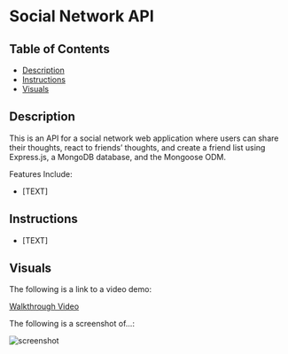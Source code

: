 # Social Network API

## Table of Contents
- [Description](#description)
- [Instructions](#instructions)
- [Visuals](#visuals)

## Description 
This is an API for a social network web application where users can share their thoughts, react to friends’ thoughts, and create a friend list using Express.js, a MongoDB database, and the Mongoose ODM.

Features Include:
- [TEXT]

## Instructions
- [TEXT]

## Visuals 

The following is a link to a video demo:

[Walkthrough Video](#)

The following is a screenshot of...:

![screenshot](#)

